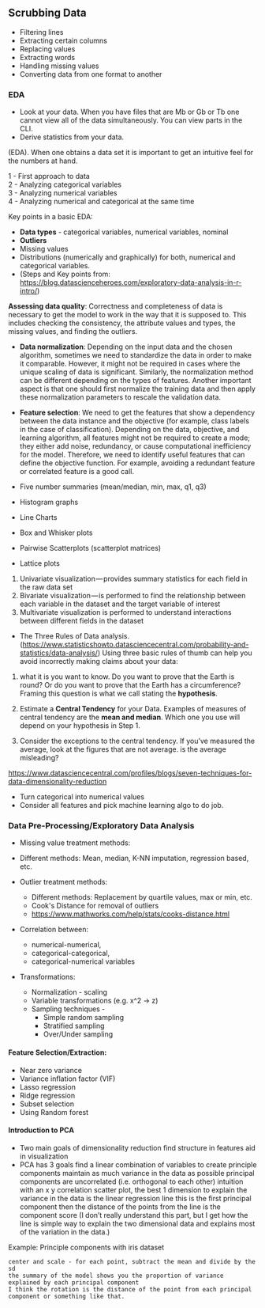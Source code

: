 
## Scrubbing Data

- Filtering lines
- Extracting certain columns
- Replacing values
- Extracting words
- Handling missing values
- Converting data from one format to another

### EDA

- Look at your data. When you have files that are Mb or Gb or Tb one cannot view all of the data simultaneously. You can view parts in the CLI.
- Derive statistics from your data.

(EDA). When one obtains a data set it is important to get an intuitive feel for the numbers at hand.

1 - First approach to data  
2 - Analyzing categorical variables  
3 - Analyzing numerical variables  
4 - Analyzing numerical and categorical at the same time


Key points in a basic EDA:

* **Data types** - categorical variables, numerical variables, nominal
* **Outliers**
* Missing values
* Distributions (numerically and graphically) for both, numerical and categorical variables.
* (Steps and Key points from: https://blog.datascienceheroes.com/exploratory-data-analysis-in-r-intro/)


 **Assessing data quality**: Correctness and completeness of data is necessary to get the model to work in the way that it is supposed to. This includes checking the consistency, the attribute values and types, the missing values, and finding the outliers.

- **Data normalization**: Depending on the input data and the chosen algorithm, sometimes we need to standardize the data in order to make it comparable. However, it might not be required in cases where the unique scaling of data is
significant. Similarly, the normalization method can be different depending on the types of features. Another important aspect is that one should first normalize the training data and then apply these normalization parameters to rescale the validation data.

- **Feature selection**: We need to get the features that show a dependency between the data instance and the objective (for example, class labels in the case of classification). Depending on the data, objective, and learning algorithm, all features might not be required to create a mode; they either add noise, redundancy, or cause computational inefficiency for the model. Therefore, we need to identify useful features that can define the objective function. For example, avoiding a redundant feature or correlated feature is a good call.


- Five number summaries (mean/median, min, max, q1, q3)
- Histogram graphs
- Line Charts
- Box and Whisker plots
- Pairwise Scatterplots (scatterplot matrices)
- Lattice plots

1. Univariate visualization — provides summary statistics for each field in the raw data set
2. Bivariate visualization — is performed to find the relationship between each variable in the dataset and the target variable of interest
3. Multivariate visualization is performed to understand interactions between different fields in the dataset


- The Three Rules of Data analysis.
(https://www.statisticshowto.datasciencecentral.com/probability-and-statistics/data-analysis/)
Using three basic rules of thumb can help you avoid incorrectly making claims about your data:

1. what it is you want to know. Do you want to prove that the Earth is round? Or do you want to prove that the Earth has a circumference? Framing this question is what we call stating the **hypothesis**.

2. Estimate a **Central Tendency** for your Data. Examples of measures of central tendency are the **mean and median**. Which one you use will depend on your hypothesis in Step 1.

3. Consider the exceptions to the central tendency. If you’ve measured the average, look at the figures that are not average. is the average misleading?


https://www.datasciencecentral.com/profiles/blogs/seven-techniques-for-data-dimensionality-reduction


- Turn categorical into numerical values
- Consider all features and pick machine learning algo to do job.


### Data Pre-Processing/Exploratory Data Analysis

- Missing value treatment methods:
- Different methods: Mean, median, K-NN imputation, regression based, etc.

- Outlier treatment methods:
  - Different methods: Replacement by quartile values, max or min, etc.
  - Cook's Distance for removal of outliers
  - https://www.mathworks.com/help/stats/cooks-distance.html

- Correlation between:
  - numerical-numerical,
  - categorical-categorical,
  - categorical-numerical variables



- Transformations:
  - Normalization - scaling
  - Variable transformations (e.g. x^2 -> z)
  - Sampling techniques -
    - Simple random sampling
    - Stratified sampling
    - Over/Under sampling

#### Feature Selection/Extraction:
   - Near zero variance
   - Variance inflation factor (VIF)
   - Lasso regression
   - Ridge regression
   - Subset selection
   - Using Random forest

#### Introduction to PCA

- Two main goals of dimensionality reduction
        find structure in features
        aid in visualization
- PCA has 3 goals
        find a linear combination of variables to create principle components
        maintain as much variance in the data as possible
        principal components are uncorrelated (i.e. orthogonal to each other)
    intuition
        with an x y correlation scatter plot, the best 1 dimension to explain the variance in the data is the linear regression line
        this is the first principal component
        then the distance of the points from the line is the component score (I don’t really understand this part, but I get how the line is simple way to explain the two dimensional data and explains most of the variation in the data.)

Example: Principle components with iris dataset

    center and scale - for each point, subtract the mean and divide by the sd
    the summary of the model shows you the proportion of variance explained by each principal component
    I think the rotation is the distance of the point from each principal component or something like that.


